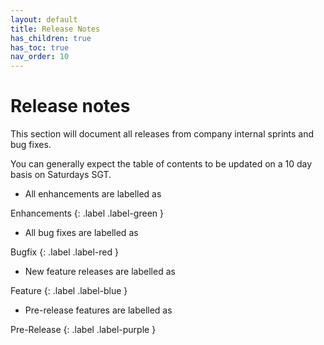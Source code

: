 ```yaml
---
layout: default
title: Release Notes
has_children: true
has_toc: true
nav_order: 10
---
```


# Release notes
This section will document all releases from company internal sprints and bug fixes.

You can generally expect the table of contents to be updated on a 10 day basis on Saturdays SGT.

- All enhancements are labelled as 

Enhancements
{: .label .label-green }
- All bug fixes are labelled as 

Bugfix
{: .label .label-red }
- New feature releases are labelled as 

Feature
{: .label .label-blue }
- Pre-release features are labelled as 

Pre-Release
{: .label .label-purple }
